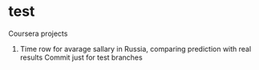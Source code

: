 # test
Coursera projects
1. Time row for avarage sallary in Russia, comparing prediction with real results
Commit
just for test branches
